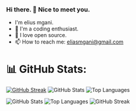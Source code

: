 ### Hi there. 👋 Nice to meet you.
- I'm elius mgani.
- 🫡 I'm a coding enthusiast.
- 💞 I love open source.
- 📫 How to reach me: eliasmgani@gmail.com

# 📊 GitHub Stats:
[![GitHub Streak](https://github-readme-streak-stats.herokuapp.com/?user=eliusmgani&theme=default&background=FFFFFF&stroke=000000)](https://git.io/streak-stats)
![GitHub Stats](https://github-readme-stats.vercel.app/api?username=eliusmgani&show_icons=true&theme=default)
![Top Languages](https://github-readme-stats.vercel.app/api/top-langs/?username=eliusmgani&layout=compact&theme=default)

![GitHub Stats](https://github-readme-stats.vercel.app/api?username=eliusmgani&show_icons=true&bg_color=FFFFFF&title_color=faa307&icon_color=faa307&text_color=000000&border_color=000000)
![Top Languages](https://github-readme-stats.vercel.app/api/top-langs/?username=eliusmgani&layout=compact&bg_color=FFFFFF&title_color=ffbe0b&text_color=000000&border_color=000000)
![GitHub Streak](https://github-readme-streak-stats.herokuapp.com/?user=eliusmgani&theme=default&background=FFFFFF&stroke=000000&ring=FF6B6B&fire=FF6B6B&currStreakNum=FF6B6B&sideNums=FF6B6B&currStreakLabel=FF6B6B&sideLabels=000000&dates=000000)

